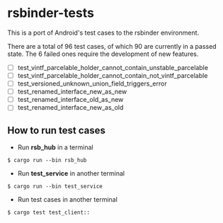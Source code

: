 # rsbinder-tests
This is a port of Android's test cases to the rsbinder environment.

There are a total of 96 test cases, of which 90 are currently in a passed state.
The 6 failed ones require the development of new features.

- [ ] test_vintf_parcelable_holder_cannot_contain_unstable_parcelable
- [ ] test_vintf_parcelable_holder_cannot_contain_not_vintf_parcelable
- [ ] test_versioned_unknown_union_field_triggers_error
- [ ] test_renamed_interface_new_as_new
- [ ] test_renamed_interface_old_as_new
- [ ] test_renamed_interface_new_as_old

## How to run test cases

* Run **rsb_hub** in a terminal
```
$ cargo run --bin rsb_hub
```

* Run **test_service** in another terminal
```
$ cargo run --bin test_service
```

* Run test cases in another terminal
```
$ cargo test test_client::
```
